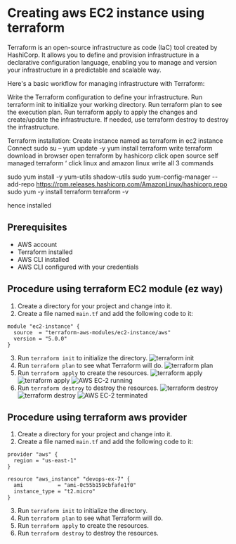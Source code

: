 # Creating aws EC2 instance using terraform

Terraform is an open-source infrastructure as code (IaC) tool created by HashiCorp. It allows you to define and provision infrastructure in a declarative configuration language, enabling you to manage and version your infrastructure in a predictable and scalable way. 

Here's a basic workflow for managing infrastructure with Terraform:

Write the Terraform configuration to define your infrastructure.
Run terraform init to initialize your working directory.
Run terraform plan to see the execution plan.
Run terraform apply to apply the changes and create/update the infrastructure.
If needed, use terraform destroy to destroy the infrastructure.

Terraform installation:
Create instance named as terraform in ec2 instance 
Connect
sudo  su –
yum update -y
yum install terraform
write terraform download in browser
open terraform by hashicorp
click open source self managed terraform ‘
click linux and amazon linux
write all 3 commands 

sudo yum install -y yum-utils shadow-utils
sudo yum-config-manager --add-repo https://rpm.releases.hashicorp.com/AmazonLinux/hashicorp.repo
sudo yum -y install terraform
terraform -v

hence installed
## Prerequisites

- AWS account
- Terraform installed
- AWS CLI installed
- AWS CLI configured with your credentials


## Procedure using terraform EC2 module (ez way)

1. Create a directory for your project and change into it.
2. Create a file named `main.tf` and add the following code to it:

``` hcl
module "ec2-instance" {
  source  = "terraform-aws-modules/ec2-instance/aws"
  version = "5.0.0"
}
```

3. Run `terraform init` to initialize the directory.
![terraform init](./assets/Ex-7/Ex-7.1.png)
4. Run `terraform plan` to see what Terraform will do.
![terraform plan](./assets/Ex-7/Ex-7.2.png)
5. Run `terraform apply` to create the resources.
![terraform apply](./assets/Ex-7/Ex-7.3.png)
![terraform apply](./assets/Ex-7/Ex-7.4.png)
![AWS EC-2 running](./assets/Ex-7/Ex-7.5.png)
6. Run `terraform destroy` to destroy the resources.
![terraform destroy](./assets/Ex-7/Ex-7.6.png)
![terraform destroy](./assets/Ex-7/Ex-7.7.png)
![AWS EC-2 terminated](./assets/Ex-7/Ex-7.8.png)

## Procedure using terraform aws provider

1. Create a directory for your project and change into it.
2. Create a file named `main.tf` and add the following code to it:

``` hcl
provider "aws" {
  region = "us-east-1"
}

resource "aws_instance" "devops-ex-7" {
  ami           = "ami-0c55b159cbfafe1f0"
  instance_type = "t2.micro"
}
```
3. Run `terraform init` to initialize the directory.
4. Run `terraform plan` to see what Terraform will do.
5. Run `terraform apply` to create the resources.
6. Run `terraform destroy` to destroy the resources.
